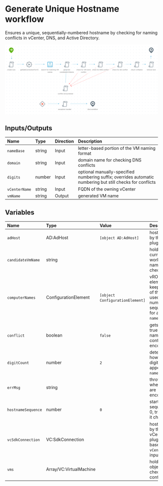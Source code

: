 # Generate Unique Hostname workflow
Ensures a unique, sequentially-numbered hostname by checking for naming conflicts in vCenter, DNS, and Active Directory.

![Schema](schema.png)

## Inputs/Outputs
| Name | Type | Direction | Description |
|:--- |:--- |:---|:---|
| `nameBase` | string | Input | letter-based portion of the VM naming format |
| `domain` | string | Input | domain name for checking DNS conflicts |
| `digits` | number | Input | optional manually-specified numbering suffix; overrides automatic numbering but still checks for conflicts |
| `vCenterName` | string | Input | FQDN of the owning vCenter |
| `vmName` | string | Output | generated VM name |

## Variables
| Name | Type | Value | Description |
|:--- |:--- |:--- |:--- |
| `adHost` | AD:AdHost | `[object AD:AdHost]` | host used by the AD plugin |
| `candidateVmName` | string | | holds the current working name during checks |
| `computerNames` | ConfigurationElement | `[object ConfigurationElement]` | vRO config element to keep track of the last-used number sequence for a given `nameBase` |
| `conflict` | boolean | `false` | gets set to true when a name conflict is encountered |
| `digitCount` | number | `2` | determines how many digits get appended to `nameBase` |
| `errMsg` | string | | thrown when errors are encountered |
|`hostnameSequence` | number | `0` | starts the sequence at 0, tracks as it changes |
| `vcSdkConnection` | VC:SdkConnection | | host used by the vCenter plugin (set based on `vCenterName` input) |
| `vms` | Array/VC:VirtualMachine | | holds VM objects to check for conflicts |